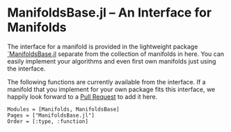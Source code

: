 # ManifoldsBase.jl – An Interface for Manifolds

The interface for a manifold is provided in the lightweight package
[`ManifoldsBase.jl](https://github.com/JuliaNLSolvers/ManifoldsBase.jl) separate
from the collection of manifolds in here. You can easily implement your algorithms
and even first own manifolds just using the interface.

The following functions are currently available from the interface.
If a manifold that you implement for your own package fits this interface,
we happily look forward to a
[Pull Request](https://github.com/JuliaNLSolvers/Manifolds.jl/compare) to add it here.

```@autodocs
Modules = [Manifolds, ManifoldsBase]
Pages = ["ManifoldsBase.jl"]
Order = [:type, :function]
```